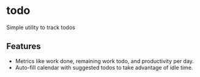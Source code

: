 # todo
Simple utility to track todos

## Features
* Metrics like work done, remaining work todo, and productivity per day.
* Auto-fill calendar with suggested todos to take advantage of idle time.

